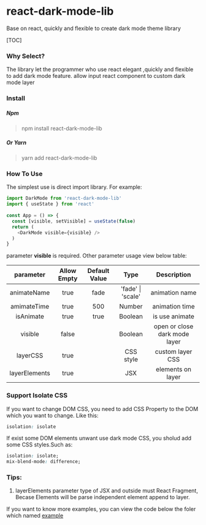 # react-dark-mode-lib
Base on react, quickly and flexible to create dark mode theme library

[TOC]

### Why Select?

The library let the programmer who use react elegant ,quickly and flexible to add dark mode feature. allow input react component to custom dark mode layer



### Install

##### Npm

> npm install react-dark-mode-lib

##### Or Yarn

> yarn add react-dark-mode-lib



### How To Use

The simplest use is direct import library. For example:

```javascript
import DarkMode from 'react-dark-mode-lib'
import { useState } from 'react'
  
const App = () => {
  const [visible, setVisible] = useState(false) 
  return (
    <DarkMode visible={visible} />
  )
}
```

parameter **visible** is required. Other parameter usage view below table:

|   parameter   | Allow Empty | Default Value |       Type        |          Description          |
| :-----------: | :---------: | :-----------: | :---------------: | :---------------------------: |
|  animateName  |    true     |     fade      | 'fade' \| 'scale' |        animation name         |
|  amimateTime  |    true     |      500      |      Number       |        animation time         |
|   isAnimate   |    true     |     true      |      Boolean      |        is use animate         |
|    visible    |    false    |               |      Boolean      | open or close dark mode layer |
|   layerCSS    |    true     |               |     CSS style     |       custom layer CSS        |
| layerElements |    true     |               |        JSX        |       elements on layer       |



### Support Isolate CSS

If you want to change DOM CSS, you need to add CSS Property to the DOM which you want to change. Like this:

```css
isolation: isolate 
```

If exist some DOM elements unwant use dark mode CSS, you sholud add some CSS styles.Such as:

```css
isolation: isolate;
mix-blend-mode: difference;
```



### Tips:

1. layerElements parameter type of JSX and outside must React Fragment, Becase Elements will be parse independent element append to layer.




If you want to know more examples, you can view the code below the foler which named [example](https://github.com/leslieSie/react-dark-mode-lib/tree/main/example)



